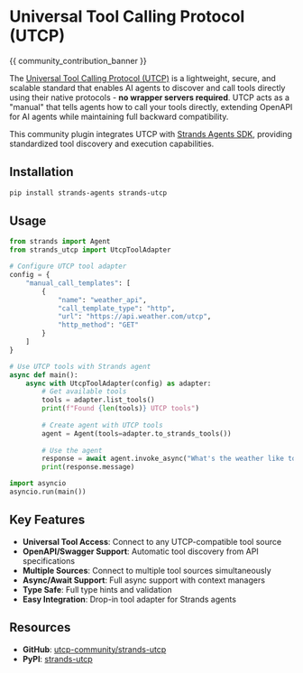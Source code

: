 # Universal Tool Calling Protocol (UTCP)

{{ community_contribution_banner }}

The [Universal Tool Calling Protocol (UTCP)](https://www.utcp.io/) is a lightweight, secure, and scalable standard that enables AI agents to discover and call tools directly using their native protocols - **no wrapper servers required**. UTCP acts as a "manual" that tells agents how to call your tools directly, extending OpenAPI for AI agents while maintaining full backward compatibility.

This community plugin integrates UTCP with [Strands Agents SDK](https://github.com/strands-agents/sdk-python), providing standardized tool discovery and execution capabilities.

## Installation

```bash
pip install strands-agents strands-utcp
```

## Usage

```python
from strands import Agent
from strands_utcp import UtcpToolAdapter

# Configure UTCP tool adapter
config = {
    "manual_call_templates": [
        {
            "name": "weather_api",
            "call_template_type": "http",
            "url": "https://api.weather.com/utcp",
            "http_method": "GET"
        }
    ]
}

# Use UTCP tools with Strands agent
async def main():
    async with UtcpToolAdapter(config) as adapter:
        # Get available tools
        tools = adapter.list_tools()
        print(f"Found {len(tools)} UTCP tools")
        
        # Create agent with UTCP tools
        agent = Agent(tools=adapter.to_strands_tools())
        
        # Use the agent
        response = await agent.invoke_async("What's the weather like today?")
        print(response.message)

import asyncio
asyncio.run(main())
```

## Key Features

- **Universal Tool Access**: Connect to any UTCP-compatible tool source
- **OpenAPI/Swagger Support**: Automatic tool discovery from API specifications
- **Multiple Sources**: Connect to multiple tool sources simultaneously
- **Async/Await Support**: Full async support with context managers
- **Type Safe**: Full type hints and validation
- **Easy Integration**: Drop-in tool adapter for Strands agents

## Resources

- **GitHub**: [utcp-community/strands-utcp](https://github.com/utcp-community/strands-utcp)
- **PyPI**: [strands-utcp](https://pypi.org/project/strands-utcp/)